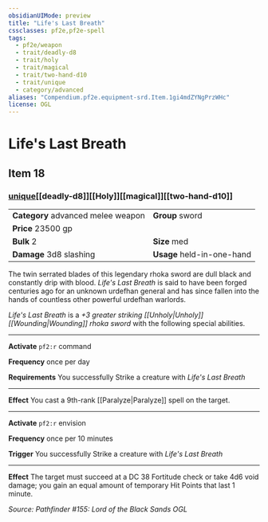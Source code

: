 ```yaml
---
obsidianUIMode: preview
title: "Life's Last Breath"
cssclasses: pf2e,pf2e-spell
tags:
  - pf2e/weapon
  - trait/deadly-d8
  - trait/holy
  - trait/magical
  - trait/two-hand-d10
  - trait/unique
  - category/advanced
aliases: "Compendium.pf2e.equipment-srd.Item.1gi4mdZYNgPrzWHc"
license: OGL
---
```

# Life's Last Breath
## Item 18
### [unique](unique.md "Unique Rarity Trait")[[deadly-d8]][[Holy]][[magical]][[two-hand-d10]]

|  |  |
| -- | -- |
| **Category** advanced melee weapon | **Group** sword |
| **Price** 23500 gp |  |
| **Bulk** 2 | **Size** med |
| **Damage** 3d8 slashing  | **Usage** held-in-one-hand |



The twin serrated blades of this legendary rhoka sword are dull black and constantly drip with blood. _Life's Last Breath_ is said to have been forged centuries ago for an unknown urdefhan general and has since fallen into the hands of countless other powerful urdefhan warlords.

_Life's Last Breath_ is a _+3 greater striking [[Unholy|Unholy]] [[Wounding|Wounding]] rhoka sword_ with the following special abilities.

* * *

**Activate** `pf2:r` command

**Frequency** once per day

**Requirements** You successfully Strike a creature with _Life's Last Breath_

* * *

**Effect** You cast a 9th-rank [[Paralyze|Paralyze]] spell on the target.

* * *

**Activate** `pf2:r` envision

**Frequency** once per 10 minutes

**Trigger** You successfully Strike a creature with _Life's Last Breath_

* * *

**Effect** The target must succeed at a DC 38 Fortitude check or take 4d6 void damage; you gain an equal amount of temporary Hit Points that last 1 minute.

*Source: Pathfinder #155: Lord of the Black Sands*
*OGL*